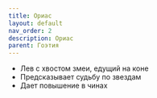 ```yaml
---
title: Ориас
layout: default
nav_order: 2
description: Ориас
parent: Гоэтия
---
```


- Лев с хвостом змеи, едущий на коне
- Предсказывает судьбу по звездам
- Дает повышение в чинах
